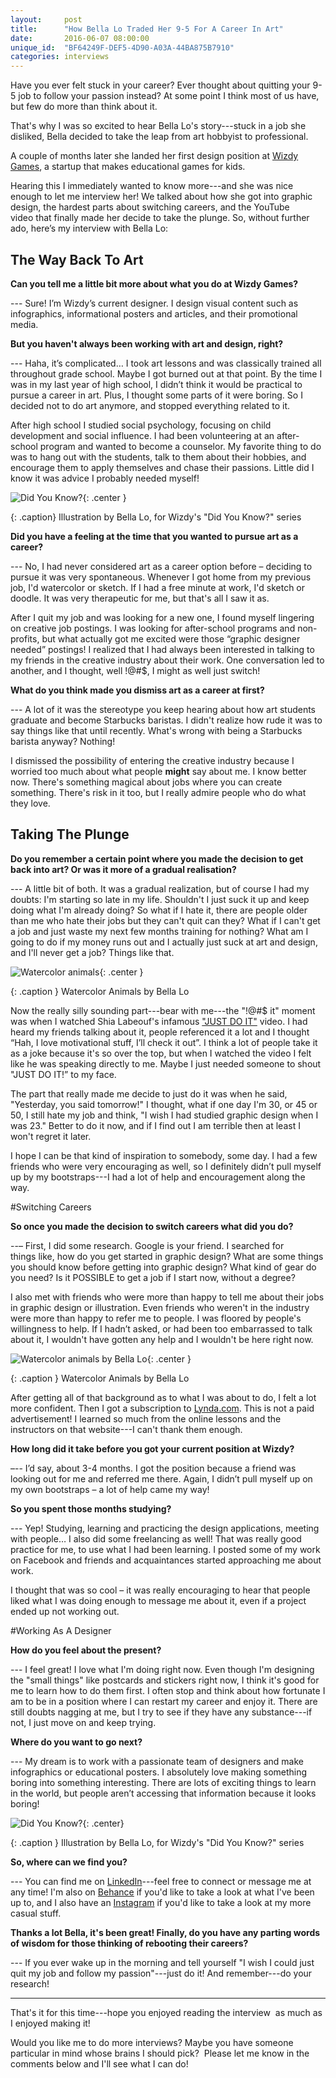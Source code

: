 ```yaml
---
layout:     post
title:      "How Bella Lo Traded Her 9-5 For A Career In Art"
date:       2016-06-07 08:00:00
unique_id:  "BF64249F-DEF5-4D90-A03A-44BA875B7910"
categories: interviews
---
```


Have you ever felt stuck in your career? Ever thought about quitting
your 9-5 job to follow your passion instead? At some point I think
most of us have, but few do more than think about it.

That's why I was so excited to hear Bella Lo's story---stuck in a job
she disliked, Bella decided to take the leap from art hobbyist to
professional.

A couple of months later she landed her first design position
at [Wizdy Games](http://wizdygames.com/), a startup that makes
educational games for kids.

Hearing this I immediately wanted to know more---and she was nice
enough to let me interview her! We talked about how she got into
graphic design, the hardest parts about switching careers, and the
YouTube video that finally made her decide to take the plunge. So,
without further ado, here’s my interview with Bella Lo:

The Way Back To Art
-------------------

**Can you tell me a little bit more about what you do at Wizdy Games?**

--- Sure! I’m Wizdy’s current designer. I design visual content such as
infographics, informational posters and articles, and their
promotional media.

**But you haven't always been working with art and design, right?**

--- Haha, it’s complicated… I took art lessons and was classically
trained all throughout grade school. Maybe I got burned out at that
point. By the time I was in my last year of high school, I didn’t
think it would be practical to pursue a career in art. Plus, I thought
some parts of it were boring. So I decided not to do art anymore, and
stopped everything related to it.

After high school I studied social psychology, focusing on child
development and social influence. I had been volunteering at an
after-school program and wanted to become a counselor. My favorite
thing to do was to hang out with the students, talk to them about
their hobbies, and encourage them to apply themselves and chase their
passions. Little did I know it was advice I probably needed myself!

![Did You Know?](/assets/bella-lo-winter.png){: .center }

{: .caption}
Illustration by Bella Lo, for Wizdy's "Did You Know?" series

**Did you have a feeling at the time that you wanted to pursue art as
a career?**

--- No, I had never considered art as a career option before –
deciding to pursue it was very spontaneous. Whenever I got home from
my previous job, I'd watercolor or sketch. If I had a free minute at
work, I'd sketch or doodle. It was very therapeutic for me, but that's
all I saw it as.

After I quit my job and was looking for a new one, I found myself
lingering on creative job postings. I was looking for after-school
programs and non-profits, but what actually got me excited were those
“graphic designer needed” postings! I realized that I had always been
interested in talking to my friends in the creative industry about
their work. One conversation led to another, and I thought, well !@#$,
I might as well just switch!

**What do you think made you dismiss art as a career at first?**

--- A lot of it was the stereotype you keep hearing about how art
students graduate and become Starbucks baristas. I didn't realize how
rude it was to say things like that until recently. What's wrong with
being a Starbucks barista anyway? Nothing!

I dismissed the possibility of entering the creative industry because
I worried too much about what people **might** say about me.
I know better now. There's something magical about jobs where you can
create something. There's risk in it too, but I really admire people
who do what they love.

Taking The Plunge
-----------------

**Do you remember a certain point where you made the decision to get
back into art? Or was it more of a gradual realisation?**

--- A little bit of both. It was a gradual realization, but of course
I had my doubts: I'm starting so late in my life. Shouldn't I just
suck it up and keep doing what I'm already doing? So what if I hate
it, there are people older than me who hate their jobs but they can't
quit can they? What if I can't get a job and just waste my next few
months training for nothing? What am I going to do if my money runs
out and I actually just suck at art and design, and I'll never get
a job? Things like that.

![Watercolor animals](/assets/bella-lo-fox.jpg){: .center }

{: .caption }
Watercolor Animals by Bella Lo

Now the really silly sounding part---bear with me---the "!@#$ it"
moment was when I watched Shia Labeouf's infamous ["JUST DO
IT"](https://www.youtube.com/watch?v=ZXsQAXx_ao0) video. I had heard
my friends talking about it, people referenced it a lot and I thought
“Hah, I love motivational stuff, I’ll check it out”. I think a lot of
people take it as a joke because it's so over the top, but when
I watched the video I felt like he was speaking directly to me. Maybe
I just needed someone to shout "JUST DO IT!” to my face.

The part that really made me decide to just do it was when he said,
"Yesterday, you said tomorrow!" I thought, what if one day I'm 30, or
45 or 50, I still hate my job and think, "I wish I had studied graphic
design when I was 23." Better to do it now, and if I find out I am
terrible then at least I won't regret it later.

I hope I can be that kind of inspiration to somebody, some day. I had
a few friends who were very encouraging as well, so I definitely
didn’t pull myself up by my bootstraps---I had a lot of help and
encouragement along the way.

#Switching Careers

**So once you made the decision to switch careers what did you do?**

--– First, I did some research. Google is your friend. I searched for
things like, how do you get started in graphic design? What are some
things you should know before getting into graphic design? What kind
of gear do you need? Is it POSSIBLE to get a job if I start now,
without a degree?

I also met with friends who were more than happy to tell me about
their jobs in graphic design or illustration. Even friends who weren't
in the industry were more than happy to refer me to people. I was
floored by people's willingness to help. If I hadn’t asked, or had
been too embarrassed to talk about it, I wouldn't have gotten any help
and I wouldn't be here right now.

![Watercolor animals by Bella
Lo](/assets/bella-lo-dog-and-canary.jpg){: .center }

{: .caption }
Watercolor Animals by Bella Lo

After getting all of that background as to what I was about to do,
I felt a lot more confident. Then I got a subscription to
[Lynda.com](http://lynda.com/). This is not a paid advertisement!
I learned so much from the online lessons and the instructors on that
website---I can't thank them enough.

**How long did it take before you got your current position at
Wizdy?**

–-- I’d say, about 3-4 months. I got the position because a friend was
looking out for me and referred me there. Again, I didn’t pull myself
up on my own bootstraps – a lot of help came my way!

**So you spent those months studying?**

--- Yep! Studying, learning and practicing the design applications,
meeting with people… I also did some freelancing as well! That was
really good practice for me, to use what I had been learning. I posted
some of my work on Facebook and friends and acquaintances started
approaching me about work.

I thought that was so cool – it was really encouraging to hear that
people liked what I was doing enough to message me about it, even if
a project ended up not working out.

#Working As A Designer

**How do you feel about the present?**

--- I feel great! I love what I'm doing right now. Even though I'm
designing the "small things" like postcards and stickers right now,
I think it's good for me to learn how to do them first. I often stop
and think about how fortunate I am to be in a position where I can
restart my career and enjoy it. There are still doubts nagging at me,
but I try to see if they have any substance---if not, I just move on
and keep trying.

**Where do you want to go next?**

--- My dream is to work with a passionate team of designers and make
infographics or educational posters. I absolutely love making
something boring into something interesting. There are lots of
exciting things to learn in the world, but people aren’t accessing
that information because it looks boring!

![Did You Know?](/assets/bella-lo-nintendo-controller.png){: .center}

{: .caption }
Illustration by Bella Lo, for Wizdy's "Did You Know?" series

**So, where can we find you?**

--- You can find me on
[LinkedIn](https://www.linkedin.com/in/bellalo)---feel free to connect
or message me at any time! I'm also on
[Behance](http://behance.net/isa-bella) if you'd like to take a look
at what I've been up to, and I also have
an [Instagram](https://www.instagram.com/iis.bella) if you'd like to
take a look at my more casual stuff.

**Thanks a lot Bella, it's been great! Finally, do you have any
parting words of wisdom for those thinking of rebooting their
careers?**

--- If you ever wake up in the morning and tell yourself "I wish
I could just quit my job and follow my passion"---just do it! And
remember---do your research!

---

That's it for this time---hope you enjoyed reading the interview  as
much as I enjoyed making it!

Would you like me to do more interviews? Maybe you have someone
particular in mind whose brains I should pick?  Please let me know in
the comments below and I'll see what I can do!
